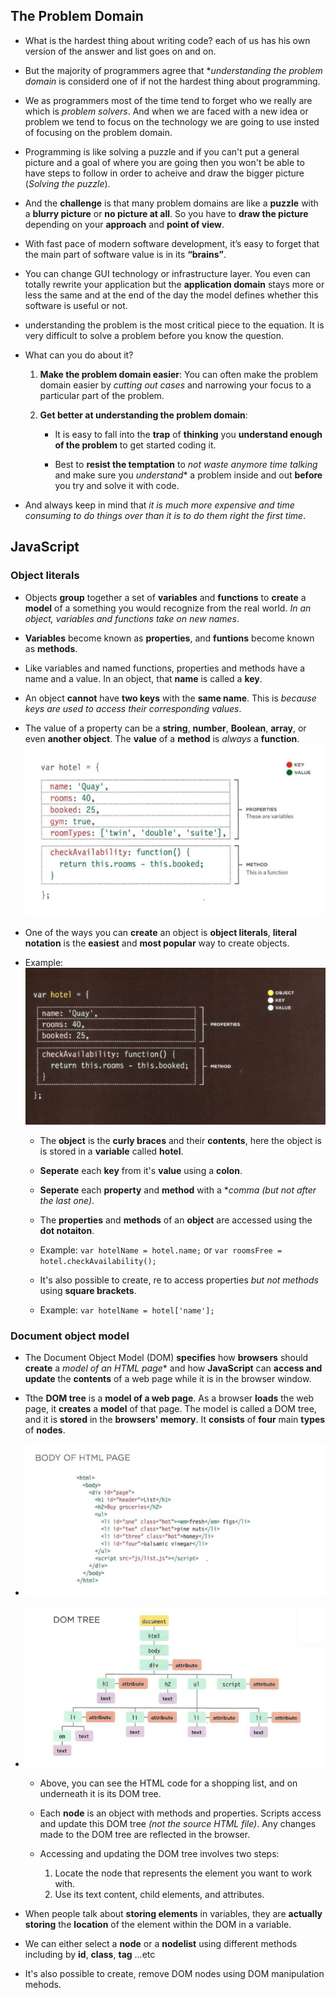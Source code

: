 ## The Problem Domain

* What is the hardest thing about writing code? each of us has his own version of the answer and list goes on and on.

* But the majority of programmers agree that **understanding the problem domain* is considerd one of if not the hardest thing about programming.

* We as programmers most of the time tend to forget who we really are which is *problem solvers*. And when we are faced with a new idea or problem we tend to focus on the technology we are going to use insted of focusing on the problem domain.

* Programming is like solving a puzzle and if you can't put a general picture and a goal of where you are going then you won't be able to have steps to follow in order to acheive and draw the bigger picture (*Solving the puzzle*).

* And the **challenge** is that many problem domains are like a **puzzle** with a **blurry picture** or **no picture at all**. So you have to **draw the picture** depending on your **approach** and **point of view**.

* With fast pace of modern software development, it’s easy to forget that the main part of software value is in its **“brains”**. 

* You can change GUI technology or infrastructure layer. You even can totally rewrite your application but the **application domain** stays more or less the same and at the end of the day the model defines whether this software is useful or not.

* understanding the problem is the most critical piece to the equation. It is very difficult to solve a problem before you know the question.

* What can you do about it?
  
  1. **Make the problem domain easier**: You can often make the problem domain easier by *cutting out cases* and narrowing your focus to 
  a particular part of the problem.

  2. **Get better at understanding the problem domain**:
  
     * It is easy to fall into the **trap** of **thinking** you **understand enough of the problem** to get started coding it.
   
     * Best to **resist the temptation** to *not waste anymore time talking* and make sure you *understand** a problem inside and out 
       **before** you try and solve it with code.

* And always keep in mind that *it is much more expensive and time consuming to do things over than it is to do them right the first time*. 


## JavaScript

### Object literals

* Objects **group** together a set of **variables** and **functions** to **create** a **model** of a something you would recognize from the real world. *In an object, variables and functions take on new names*.

* **Variables** become known as **properties**, and **funtions** become known as **methods**.

* Like variables and named functions, properties and methods have a name and a value. In an object, that **name** is called a **key**.

* An object **cannot** have **two keys** with the **same name**. This is *because keys are used to access their corresponding values*.

* The value of a property can be a **string**, **number**, **Boolean**, **array**, or even **another object**. The **value** of a **method** is *always* a **function**.![IMG](keyvalue.PNG)

* One of the ways you can **create** an object is **object literals**, **literal notation** is the **easiest** and **most popular** way to create objects.

* Example: ![IMG](objectliteral.PNG)
  * The **object** is the **curly braces** and their **contents**, here the object is is stored in a **variable** called **hotel**.

  * **Seperate** each **key** from it's **value** using a **colon**.

  * **Seperate** each **property** and **method** with a **comma* *(but not after the last one)*.

  * The **properties** and **methods** of an **object** are accessed using the **dot notaiton**.

  * Example: `var hotelName = hotel.name;` or `var roomsFree = hotel.checkAvailability();`

  * It's also possible to create, re to access properties *but not methods* using **square brackets**.

  * Example: `var hotelName = hotel['name'];`


### Document object model

* The Document Object Model (DOM) **specifies** how **browsers** should **create** a *model of an HTML page** and how **JavaScript** can **access and update** the **contents** of a web page while it is in the browser window. 

* Tthe **DOM tree** is a **model of a web page**. As a browser **loads** the web page, it **creates** a **model** of that page. The model is called a DOM tree, and it is **stored** in the **browsers' memory**. It **consists** of **four** main **types** of **nodes**. 

* ![IMG](bodyhtml.PNG)

* ![IMG](domtree.PNG)

  * Above, you can see the HTML code for a shopping list, and on underneath it is its DOM tree. 

  * Each **node** is an object with methods and properties. Scripts access and update this DOM tree *(not the source HTML file)*. Any changes made to the DOM tree are reflected in the browser.

  * Accessing and updating the DOM tree involves two steps:
    1. Locate the node that represents the element you want to work with. 
    2. Use its text content, child elements, and attributes.

* When people talk about **storing elements** in variables, they are **actually storing** the **location** of the element within the DOM in a variable.

* We can either select a **node** or a **nodelist** using different methods including by **id**, **class**, **tag** ...etc

* It's also possible to create, remove DOM nodes using DOM manipulation mehods.
